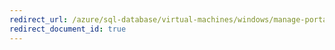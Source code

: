 ```yaml
---
redirect_url: /azure/sql-database/virtual-machines/windows/manage-portal
redirect_document_id: true
---
```

